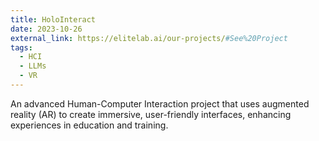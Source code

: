 ```yaml
---
title: HoloInteract
date: 2023-10-26
external_link: https://elitelab.ai/our-projects/#See%20Project
tags:
  - HCI
  - LLMs
  - VR
---
```


An advanced Human-Computer Interaction project that uses augmented reality (AR) to create immersive, user-friendly interfaces, enhancing experiences in education and training.

<!--more-->
